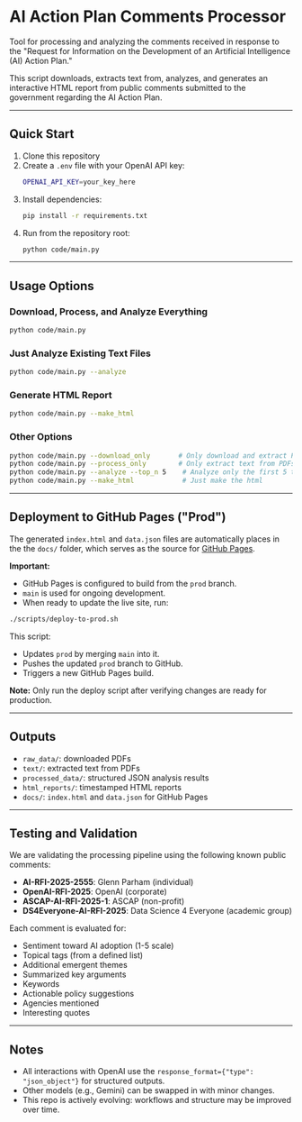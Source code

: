 # AI Action Plan Comments Processor

Tool for processing and analyzing the comments received in response to the "Request for Information on the Development of an Artificial Intelligence (AI) Action Plan."

This script downloads, extracts text from, analyzes, and generates an interactive HTML report from public comments submitted to the government regarding the AI Action Plan.

---

## Quick Start

1. Clone this repository
2. Create a `.env` file with your OpenAI API key:
   ```bash
   OPENAI_API_KEY=your_key_here
   ```
3. Install dependencies:
   ```bash
   pip install -r requirements.txt
   ```
4. Run from the repository root:
   ```bash
   python code/main.py
   ```

---

## Usage Options

### Download, Process, and Analyze Everything
```bash
python code/main.py
```

### Just Analyze Existing Text Files
```bash
python code/main.py --analyze
```

### Generate HTML Report
```bash
python code/main.py --make_html
```

### Other Options
```bash
python code/main.py --download_only       # Only download and extract PDFs
python code/main.py --process_only        # Only extract text from PDFs
python code/main.py --analyze --top_n 5    # Analyze only the first 5 text files and make the html
python code/main.py --make_html            # Just make the html
```

---

## Deployment to GitHub Pages ("Prod")

The generated `index.html` and `data.json` files are automatically places in the the `docs/` folder, which serves as the source for [GitHub Pages](https://aaas-stpf-ai-affinity-group.github.io/rfi/).

**Important:**
- GitHub Pages is configured to build from the `prod` branch.
- `main` is used for ongoing development.
- When ready to update the live site, run:

```bash
./scripts/deploy-to-prod.sh
```

This script:
- Updates `prod` by merging `main` into it.
- Pushes the updated `prod` branch to GitHub.
- Triggers a new GitHub Pages build.

**Note:** Only run the deploy script after verifying changes are ready for production.

---

## Outputs
- `raw_data/`: downloaded PDFs
- `text/`: extracted text from PDFs
- `processed_data/`: structured JSON analysis results
- `html_reports/`: timestamped HTML reports
- `docs/`: `index.html` and `data.json` for GitHub Pages

---

## Testing and Validation

We are validating the processing pipeline using the following known public comments:

- **AI-RFI-2025-2555**: Glenn Parham (individual)
- **OpenAI-RFI-2025**: OpenAI (corporate)
- **ASCAP-AI-RFI-2025-1**: ASCAP (non-profit)
- **DS4Everyone-AI-RFI-2025**: Data Science 4 Everyone (academic group)

Each comment is evaluated for:
- Sentiment toward AI adoption (1-5 scale)
- Topical tags (from a defined list)
- Additional emergent themes
- Summarized key arguments
- Keywords
- Actionable policy suggestions
- Agencies mentioned
- Interesting quotes

---

## Notes
- All interactions with OpenAI use the `response_format={"type": "json_object"}` for structured outputs.
- Other models (e.g., Gemini) can be swapped in with minor changes.
- This repo is actively evolving: workflows and structure may be improved over time.